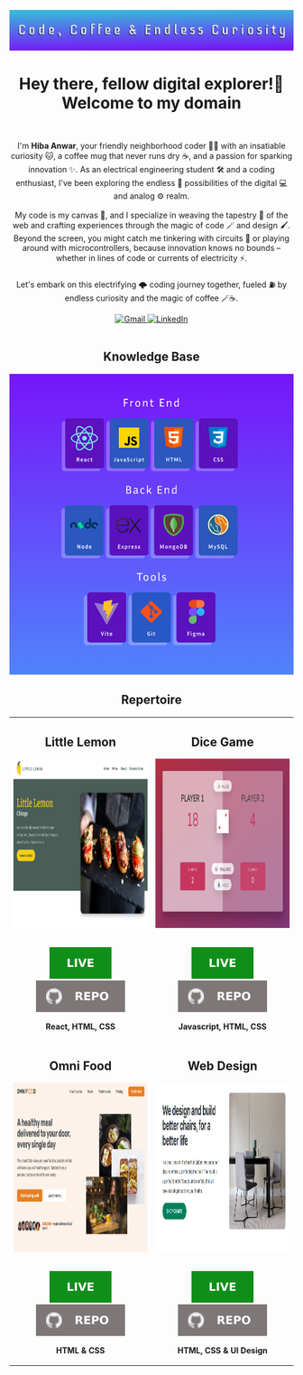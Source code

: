 ![Banner](Banner.png)

<h1 align="center">Hey there, fellow digital explorer!👋 Welcome to my domain</h1>
<br>
<p align="center">
  I'm <strong>Hiba Anwar</strong>, your friendly neighborhood coder 👩‍💻 with an insatiable curiosity 🐱, a coffee mug that never runs dry ☕, and a passion for sparking innovation ✨. 
  As an electrical engineering student 🛠️ and a coding enthusiast, I've been exploring the endless 💫 possibilities of the digital 💻 and analog ⚙️ realm. 
  <br>
  <br>
  My code is my canvas 🎨, and I specialize in weaving the tapestry 🧵 of the web and crafting experiences through the magic of code 🪄 and design 🖌️. 
  Beyond the screen, you might catch me tinkering with circuits 🔌 or playing around with microcontrollers, because innovation knows no bounds – whether in lines of code or currents of electricity ⚡. 
  <br>
  <br>
  Let's embark on this electrifying 🌩️ coding journey together, fueled ⛽ by endless curiosity and the magic of coffee 🪄☕. 
 <br>
</p>

<div align='center'>
  <a href
="mailto: hiba2anwar@gmail.com"> 
    <img src="https://img.shields.io/badge/Gmail-D14836?style=for-the-badge&logo=gmail&logoColor=white" alt="Gmail" />
  </a>
  <a href="https://www.linkedin.com/in/hiba-anwar271/"> 
    <img src="https://img.shields.io/badge/linkedin-%230077B5.svg?style=for-the-badge&logo=linkedin&logoColor=white" alt="LinkedIn" />
  </a>
</div>
<br>

<h2 align="center">Knowledge Base</h2>
<div align='center'>
  <img src="./Skills.png" width="700"/>
</div>

<h2 align="center">Repertoire</h2>

<table>
  <tr>
    <td width='50%'>
      <h2 align='center'>Little Lemon</h2>
      <div align='center'>  
        <a href='https://hynwar.github.io/little-lemon/'>
          <img src='./Little-lemon.png' alt='Little Lemon' height="300"/>
        </a>
        <br>
        <br>
        <p>
          <a href='https://hynwar.github.io/little-lemon/'>
            <img src='./live.svg'/>
          </a>
          <a href='https://github.com/Hynwar/little-lemon'>
            <img src='./repo.svg'/>
          </a>
        </p>
        <p><strong>React, HTML, CSS</strong></p>
      </div>
    </td>
      <td width='50%'>
      <h2 align='center'>Dice Game</h2>
      <div align='center'>  
        <a href='https://hynwar.github.io/pig-dice-game/'>
          <img src='./Dice-game.png' alt='Dice Game' height="300"/>
        </a>
        <br>
        <br>
        <p>
          <a href='https://hynwar.github.io/pig-dice-game/'>
            <img src='./live.svg'/>
          </a>
          <a href='https://github.com/Hynwar/pig-dice-game'>
            <img src='./repo.svg'/>
          </a>
        </p>
        <p><strong>Javascript, HTML, CSS</strong></p>
      </div>
      </td>
  </tr>
   <tr>
    <td width='50%'>
      <h2 align='center'>Omni Food</h2>
      <div align='center'>  
        <a href='https://hynwar.github.io/omni-food/'>
          <img src='./Omni-food.png' alt='Omni Food' height="300"/>
        </a>
        <br>
        <br>
        <p>
          <a href='https://hynwar.github.io/omni-food/'>
            <img src='./live.svg'/>
          </a>
          <a href='https://github.com/Hynwar/omni-food'>
            <img src='./repo.svg'/>
          </a>
        </p>
        <p><strong>HTML & CSS</strong></p>
      </div>
    </td>
      <td width='50%'>
      <h2 align='center'>Web Design</h2>
      <div align='center'>  
        <a href='https://hynwar.github.io/web-design/'>
          <img src='./web-design.png' alt='Web Design' height="300"/>
        </a>
        <br>
        <br>
        <p>
          <a href='https://hynwar.github.io/web-design/'>
            <img src='./live.svg'/>
          </a>
          <a href='https://github.com/Hynwar/web-design'>
            <img src='./repo.svg'/>
          </a>
        </p>
        <p><strong>HTML, CSS & UI Design</strong></p>
      </div>
      </td>
  </tr>
</table>
